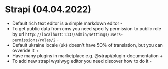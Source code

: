 # Strapi (04.04.2022)

- Default rich text editor is a simple markdown editor -
- To get public data from cms you need specify permission to public role by url `http://localhost:1337/admin/settings/users-permissions/roles/2` -
- Default ukraine locale (uk) doesn't have 50% of translation, but you can ovveride it +
- Have many plugins in marketplace e.g. @strapi/plugin-documentation +
- To add new strapi wysiwyg editor you need discover how to do it -
